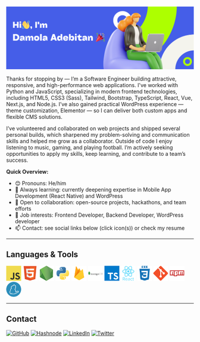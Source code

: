 ![Header](./Header.png)

Thanks for stopping by — I’m a Software Engineer building attractive, responsive, and high-performance web applications. I've worked with Python and JavaScript, specializing in modern frontend technologies, including HTML5, CSS3 (Sass), Tailwind, Bootstrap, TypeScript, React, Vue, Next.js, and Node.js. I’ve also gained practical WordPress experience — theme customization, Elementor — so I can deliver both custom apps and flexible CMS solutions.

I’ve volunteered and collaborated on web projects and shipped several personal builds, which sharpened my problem-solving and communication skills and helped me grow as a collaborator. Outside of code I enjoy listening to music, gaming, and playing football. I’m actively seeking opportunities to apply my skills, keep learning, and contribute to a team’s success.

**Quick Overview:**  
- 😊 Pronouns: He/him  
- 🌱 Always learning: currently deepening expertise in Mobile App Development (React Native) and WordPress  
- 🤝 Open to collaboration: open-source projects, hackathons, and team efforts  
- 💼 Job interests: Frontend Developer, Backend Developer, WordPress developer
- 📫 Contact: see social links below (click icon(s)) or check my resume

---

## Languages & Tools

<code><img height="40" src="https://raw.githubusercontent.com/github/explore/main/topics/javascript/javascript.png" alt="JavaScript"></code>
<code><img height="40" src="https://raw.githubusercontent.com/devicons/devicon/master/icons/html5/html5-original.svg" alt="HTML5"></code>
<code><img height="40" src="https://raw.githubusercontent.com/github/explore/main/topics/nodejs/nodejs.png" alt="Node.js"></code>
<code><img height="40" src="https://raw.githubusercontent.com/github/explore/main/topics/python/python.png" alt="Python"></code>
<code><img height="40" src="https://raw.githubusercontent.com/github/explore/main/topics/firebase/firebase.png" alt="Firebase"></code>
<code><img height="40" src="https://raw.githubusercontent.com/github/explore/main/topics/mongodb/mongodb.png" alt="MongoDB"></code>
<code><img height="40" src="https://raw.githubusercontent.com/github/explore/main/topics/typescript/typescript.png" alt="TypeScript"></code>
<code><img height="40" src="https://raw.githubusercontent.com/devicons/devicon/master/icons/react/react-original-wordmark.svg" alt="React"></code>
<code><img height="40" src="https://raw.githubusercontent.com/devicons/devicon/master/icons/css3/css3-plain-wordmark.svg" alt="CSS3"></code>
<code><img height="40" src="https://raw.githubusercontent.com/devicons/devicon/master/icons/git/git-original.svg" alt="Git"></code>
<code><img height="40" src="https://raw.githubusercontent.com/devicons/devicon/master/icons/npm/npm-original-wordmark.svg" alt="npm"></code>
<code><img height="40" src="https://raw.githubusercontent.com/devicons/devicon/master/icons/yarn/yarn-original.svg" alt="yarn"></code>

---

## Contact

[<img src="https://cdn.jsdelivr.net/npm/simple-icons@v3/icons/github.svg" alt="GitHub" height="36">](https://github.com/adedamola99)
[<img src="https://cdn.jsdelivr.net/npm/simple-icons@v3/icons/hashnode.svg" alt="Hashnode" height="36">](https://hashnode.com/@Damia)
[<img src="https://cdn.jsdelivr.net/npm/simple-icons@v3/icons/linkedin.svg" alt="LinkedIn" height="36">](https://www.linkedin.com/in/adebitan-damola-0703a718b)
[<img src="https://cdn.jsdelivr.net/npm/simple-icons@v3/icons/twitter.svg" alt="Twitter" height="36">](https://twitter.com/itz_damia)

